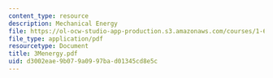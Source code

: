```yaml
---
content_type: resource
description: Mechanical Energy
file: https://ol-ocw-studio-app-production.s3.amazonaws.com/courses/1-63-advanced-fluid-dynamics-of-the-environment-fall-2002/d3002eae9b079a0997bad01345cd8e5c_3Menergy.pdf
file_type: application/pdf
resourcetype: Document
title: 3Menergy.pdf
uid: d3002eae-9b07-9a09-97ba-d01345cd8e5c
---
```

